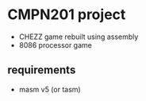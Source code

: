 # CMPN201 project
- CHEZZ game rebuilt using assembly
- 8086 processor game

## requirements
- masm v5 (or tasm)
